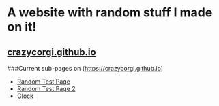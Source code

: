 # A website with random stuff I made on it!
## [crazycorgi.github.io](https://crazycorgi.github.io)

###Current sub-pages on (https://crazycorgi.github.io)
* [Random Test Page](https://crazycorgi.github.io/)
* [Random Test Page 2](https://crazycorgi.github.io/test)
* [Clock](https://crazycorgi.github.io/clock)
